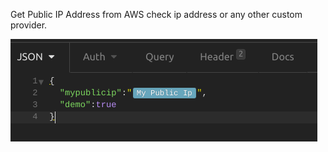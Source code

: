 
Get Public IP Address from AWS check ip address or any other custom provider.

![Insomnia REST Client Screenshot](https://raw.githubusercontent.com/d-ban/insomnia-plugin-my-public-ip/master/mypubip.png)
